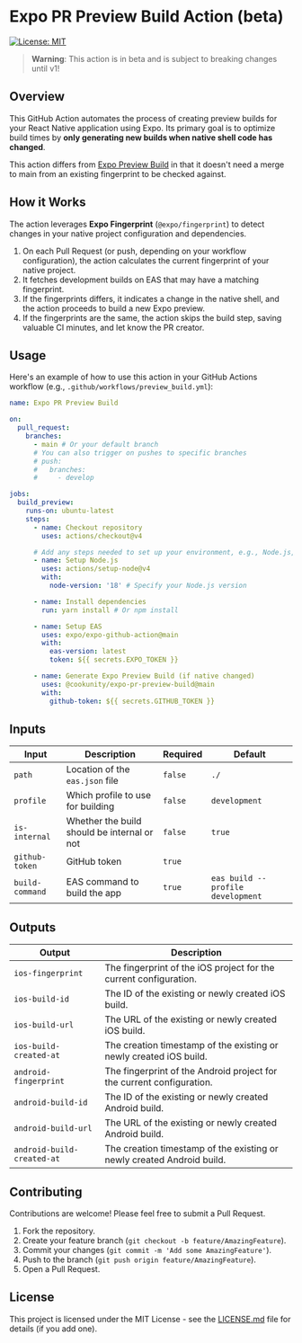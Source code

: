 # Expo PR Preview Build Action (beta)

[![License: MIT](https://img.shields.io/badge/License-MIT-yellow.svg)](https://opensource.org/licenses/MIT)

> **Warning**: This action is in beta and is subject to breaking changes until v1!

## Overview

This GitHub Action automates the process of creating preview builds for your React Native application using Expo. Its primary goal is to optimize build times by **only generating new builds when native shell code has changed**.

This action differs from [Expo Preview Build](https://github.com/expo/expo-github-action/tree/main/preview-build) in that it doesn't need a merge to main from an existing fingerprint to be checked against.


## How it Works

The action leverages **Expo Fingerprint** (`@expo/fingerprint`) to detect changes in your native project configuration and dependencies.

1.  On each Pull Request (or push, depending on your workflow configuration), the action calculates the current fingerprint of your native project.
2.  It fetches development builds on EAS that may have a matching fingerprint.
3.  If the fingerprints differs, it indicates a change in the native shell, and the action proceeds to build a new Expo preview.
4.  If the fingerprints are the same, the action skips the build step, saving valuable CI minutes, and let know the PR creator.

## Usage

Here's an example of how to use this action in your GitHub Actions workflow (e.g., `.github/workflows/preview_build.yml`):

```yaml
name: Expo PR Preview Build

on:
  pull_request:
    branches:
      - main # Or your default branch
      # You can also trigger on pushes to specific branches
      # push:
      #   branches:
      #     - develop

jobs:
  build_preview:
    runs-on: ubuntu-latest
    steps:
      - name: Checkout repository
        uses: actions/checkout@v4

      # Add any steps needed to set up your environment, e.g., Node.js, Yarn/NPM install
      - name: Setup Node.js
        uses: actions/setup-node@v4
        with:
          node-version: '18' # Specify your Node.js version

      - name: Install dependencies
        run: yarn install # Or npm install

      - name: Setup EAS
        uses: expo/expo-github-action@main
        with:
          eas-version: latest
          token: ${{ secrets.EXPO_TOKEN }}

      - name: Generate Expo Preview Build (if native changed)
        uses: @cookunity/expo-pr-preview-build@main
        with:
          github-token: ${{ secrets.GITHUB_TOKEN }}
```

## Inputs

| Input           | Description                        | Required | Default                          |
|-----------------|------------------------------------|----------|----------------------------------|
| `path`          | Location of the `eas.json` file    | `false`  | `./`                             |
| `profile`       | Which profile to use for building  | `false`  | `development`                    |
| `is-internal`   | Whether the build should be internal or not | `false`  | `true`                           |
| `github-token`  | GitHub token                       | `true`   |                                  |
| `build-command` | EAS command to build the app       | `true`   | `eas build --profile development`|

## Outputs

| Output                   | Description                                                              |
|--------------------------|--------------------------------------------------------------------------|
| `ios-fingerprint`        | The fingerprint of the iOS project for the current configuration.        |
| `ios-build-id`           | The ID of the existing or newly created iOS build.                       |
| `ios-build-url`          | The URL of the existing or newly created iOS build.                      |
| `ios-build-created-at`   | The creation timestamp of the existing or newly created iOS build.       |
| `android-fingerprint`    | The fingerprint of the Android project for the current configuration.    |
| `android-build-id`       | The ID of the existing or newly created Android build.                   |
| `android-build-url`      | The URL of the existing or newly created Android build.                  |
| `android-build-created-at` | The creation timestamp of the existing or newly created Android build.   |

## Contributing

Contributions are welcome! Please feel free to submit a Pull Request.

1.  Fork the repository.
2.  Create your feature branch (`git checkout -b feature/AmazingFeature`).
3.  Commit your changes (`git commit -m 'Add some AmazingFeature'`).
4.  Push to the branch (`git push origin feature/AmazingFeature`).
5.  Open a Pull Request.

## License

This project is licensed under the MIT License - see the [LICENSE.md](LICENSE.md) file for details (if you add one).